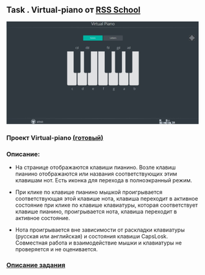 ## Task . Virtual-piano от [RSS School](https://rs.school/)

<img src="./img/virtual-piano.jpg">

### **Проект  Virtual-piano [(готовый)](https://marinatwice82.github.io/virtual-piano/)**

### Описание:

* На странице отображаются клавиши пианино. Возле клавиш пианино отображаются или названия соответствующих этим клавишам нот. Есть иконка для перехода в полноэкранный режим.

* При клике по клавише пианино мышкой проигрывается соответствующая этой клавише нота, клавиша переходит в активное состояние
при клике по клавише клавиатуры, которая соответствует клавише пианино, проигрывается нота, клавиша переходит в активное состояние.

* Нота проигрывается вне зависимости от раскладки клавиатуры (русская или английская) и состояния клавиши CapsLosk. Совместная работа и взаимодействие мышки и клавиатуры не проверяется и не оценивается.

### [Описание задания](https://rolling-scopes-school.github.io/stage0/#/stage1/tasks/js-projects/virtual-piano)